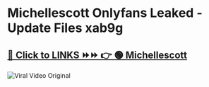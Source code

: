 
 # Michellescott Onlyfans Leaked - Update Files xab9g

## <h2><a href="https://clipsfans.com/Michellescott&ref=git">🔗 Click to LINKS ⏩⏩ 👉 🟢 Michellescott </a></h2>

<a href="https://clipsfans.com/Michellescott&ref=git" rel="nofollow" data-target="animated-image.originalLink"><img src="https://i.ibb.co.com/xMMVF88/686577567.gif" alt="Viral Video Original" style="max-width: 100%; display: inline-block;" data-target="animated-image.originalImage"></a>

